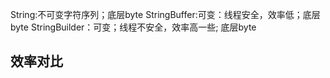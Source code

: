 String:不可变字符序列；底层byte[](jdk11)
StringBuffer:可变：线程安全，效率低；底层byte[](jdk11)
StringBuilder：可变；线程不安全，效率高一些; 底层byte[](jdk11)


## 效率对比

